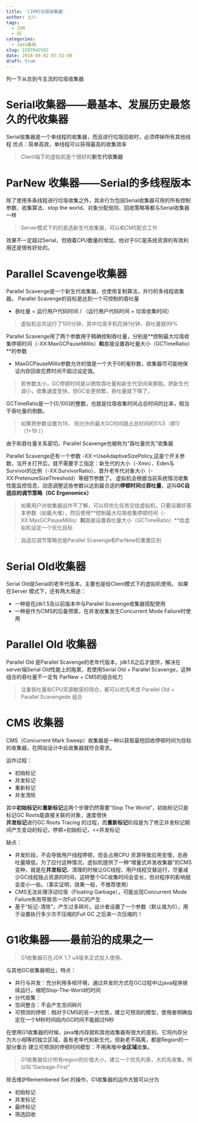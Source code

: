 ```yaml
---
title: '[JVM]垃圾收集器'
author: 土川
tags:
  - JVM
  - GC
categories:
  - Java基础
slug: 1597842502
date: 2018-04-02 07:52:00
draft: true
---
```

列一下从古到今主流的垃圾收集器
# Serial收集器——最基本、发展历史最悠久的代收集器
Serial收集器是一个单线程的收集器，而且进行垃圾回收时，必须停掉所有其他线程
优点：简单高效，单线程可以获得最高的收集效率
> Client端下的虚拟机是个很好的**新生代收集器**
# ParNew 收集器——Serial的多线程版本
除了使用多条线程进行垃圾收集之外，其余行为包括Serial收集器可用的所有控制参数、收集算法、stop the world、对象分配规则、回收策略等都与Serial收集器一样 
> Server模式下的的首选新生代收集器，可以和CMS配合工作

效果不一定超过Serial，但随着CPU数量的增加，他对于GC是系统资源的有效利用还是很有好处的。

# Parallel Scavenge收集器
Parallel Scavenge是一个新生代收集器，也使用复制算法，并行的多线程收集器。
Parallel Scavenge的目标是达到一个可控制的吞吐量
* 吞吐量 = 运行用户代码时间 / （运行用户代码时间 + 垃圾收集时间）
 
> 虚拟机总共运行了100分钟，其中垃圾手机花掉1分钟，吞吐量就99%

Parallel Scavenge用了两个参数用于精确控制吞吐量，分别是**控制最大垃圾收集停顿时间（-XX:MaxGCPauseMillis）**和**直接设置吞吐量大小（GCTimeRatio）**的参数

* MaxGCPauseMillis参数允许的值是一个大于0的毫秒数，收集器尽可能地保证内存回收花费时间不超过设定值。

> 若参数太小，GC停顿时间是以牺牲吞吐量和新生代空间来换取。把新生代调小，收集速度变快，但GC会更频繁，吞吐量就下降了。

GCTimeRatio是一个[0,100]的整数，也就是垃圾收集时间占总时间的比率，相当于吞吐量的倒数。
> 如果把参数设置为19， 则允许的最大GC时间就占总时间的5%5（即1/（1+19 ））

由于和吞吐量关系密切，Parallel Scavenge也被称为“吞吐量优先”收集器 

Parallel Scavenge还有一个参数 -XX:+UseAdaptiveSizePolicy,这是个开关参数，当开关打开后，就不需要手工指定：新生代的大小（-Xmn）、Eden与Survivor的比例（-XX:SurvivorRatio）、晋升老年代对象大小（-XX:PretenureSizeThreshold）等细节参数了。
虚拟机会根据当前系统情况收集性能监控信息，动态调整这些参数以达到最合适的**停顿时间**或**吞吐量**，这叫**GC自适应的调节策略（GC Ergonomics）**
> 如果用户对收集器运作不了解，可以将优化任务交给虚拟机，只要设置好基本参数（如最大堆），然后使用**控制最大垃圾收集停顿时间（-XX:MaxGCPauseMillis）**和**直接设置吞吐量大小（GCTimeRatio）**给虚拟机设定一个优化目标

> 自适应调节策略也是Parallel Scavenge和ParNew的重要区别

# Serial Old收集器
Serial Old是Serial的老年代版本，主要也是给Client模式下的虚拟机使用。
如果在Server 模式下，还有两大用途：
* 一种是在jdk1.5及以前版本中与Parallel Scavenge收集器搭配使用
* 一种是作为CMS的后备预案，在并发收集发生Concurrent Mode Failure时使用

# Parallel Old 收集器
Parallel Old  是Parallel Scavenge的老年代版本，jdk1.6之后才提供，解决在server端Serial Old性能上的拖累，若使用Serial Old + Parallel Scavenge，这种组合的吞吐量不一定有 ParNew + CMS的组合给力
> 注重吞吐量和CPU资源敏感的场合，都可以优先考虑 Parallel Old  + Parallel Scavengede 组合

# CMS 收集器
CMS（Concurrent Mark Sweep）收集器是一种以获取最短回收停顿时间为目标的收集器，在网站设计中此收集器就符合需求。

运作过程：
* 初始标记
* 并发标记
* 重新标记
* 并发清除

其中**初始标记**和**重新标记**这两个步骤仍然需要“Stop The World”，初始标记只是标记GC Roots能直接关联的对象，速度很快  
**并发标记**进行GC Roots Tracing 的过程，而**重新标记**阶段是为了修正并发标记期间产生变动的标记，停顿>初始标记，<<并发标记
 
缺点：
* 并发阶段，不会导致用户线程停顿，但会占用CPU 资源导致应用变慢，总吞吐量降低。为了应付这种情况，虚拟机提供了一种“增量式并发收集器”的CMS变种，就是在**并发标记**、清理的时候让GC线程、用户线程交替运行，尽量减少GC线程独占资源的时间，这样整个GC收集时间会变长，但对程序的影响就会变小一些。（事实证明，效果一般，不推荐使用）
* CMS无法处理浮动垃圾（Floating Garbage），可能出现Concurrent Mode Failure失败导致另一次Full GC的产生
* 基于“标记-清除”，产生过多碎片。设计者设置了一个参数（默认值为0），用于设置执行多少次不压缩的Full GC 之后来一次压缩的！

# G1收集器——最前沿的成果之一
> G1收集器已在JDK 1.7 u4版本正式投入使用。

与其他GC收集器相比，特点：
* 并行与并发：充分利用多核环境，通过并发的方式在GC过程中让java程序继续运行，缩短Stop-The-World的时间
* 分代收集：
* 空间整合：不会产生空间碎片
* 可预测的停顿：相对于CMS的另一大优势，建立可预测的模型，使用者明确指定在一个M秒时间段内GC时间不能超过N秒

在使用G1收集器的时候，java堆内存就和其他收集器有很大的差别。它将内存分为大小相等的独立区域，虽有老年代和新生代，但新老不隔离，都是Region的一部分集合
建立可预测的停顿时间模型：不用再堆中**全区域**收集。
> G1收集器估计所有region的价值大小，建立一个优先列表，大的先收集，所以叫“Garbage-First”

除去维护Remembered Set 的操作，G1收集器的运作大致可以分为
* 初始标记
* 并发标记
* 最终标记
* 筛选回收


